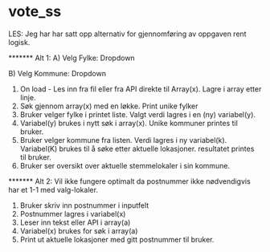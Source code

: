 # vote_ss

LES:
Jeg har har satt opp alternativ for gjennomføring av oppgaven rent logisk. 
 
******* Alt 1:
A) Velg Fylke:            Dropdown


B) Velg Kommune:          Dropdown


1.	On load - Les inn fra fil eller fra API direkte til Array(x). Lagre i array etter linje.
2.	Søk gjennom array(x) med en løkke. Print unike fylker 
3.	Bruker velger fylke i printet liste. Valgt verdi lagres i en (ny) variabel(y).
4.	Variabel(y) brukes i nytt søk i array(x). Unike kommuner printes til bruker.
5.	Bruker velger kommune fra listen. Verdi lagres i ny variabel(k). Variabel(K) brukes til å søke etter aktuelle lokasjoner. resultatet printes til bruker.
6.	Bruker ser oversikt over aktuelle stemmelokaler i sin kommune.


******* Alt 2: 
Vil ikke fungere optimalt da postnummer ikke nødvendigvis har et 1-1 med valg-lokaler.
1.	Bruker skriv inn postnummer i inputfelt
2.	Postnummer lagres i variabel(x)
3.	Leser inn tekst eller API i array(a)
4.	Variabel(x) brukes for søk i array(a)
5.	Print ut aktuelle lokasjoner med gitt postnummer til bruker.

